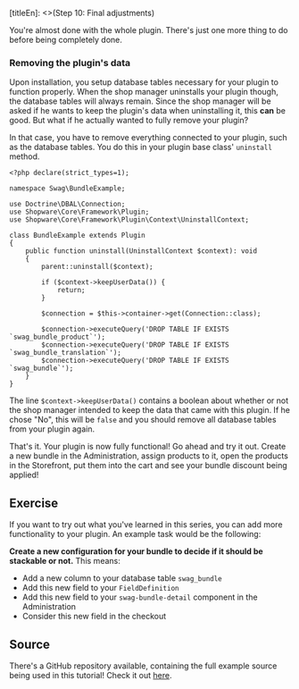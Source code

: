 [titleEn]: <>(Step 10: Final adjustments)

You're almost done with the whole plugin. There's just one more thing to do before being completely done.

### Removing the plugin's data

Upon installation, you setup database tables necessary for your plugin to function properly.
When the shop manager uninstalls your plugin though, the database tables will always remain. Since the shop manager will be asked if he wants to keep
the plugin's data when uninstalling it, this **can** be good. But what if he actually wanted to fully remove your plugin?

In that case, you have to remove everything connected to your plugin, such as the database tables.
You do this in your plugin base class' `uninstall` method.

```phpf
<?php declare(strict_types=1);

namespace Swag\BundleExample;

use Doctrine\DBAL\Connection;
use Shopware\Core\Framework\Plugin;
use Shopware\Core\Framework\Plugin\Context\UninstallContext;

class BundleExample extends Plugin
{
    public function uninstall(UninstallContext $context): void
    {
        parent::uninstall($context);

        if ($context->keepUserData()) {
            return;
        }

        $connection = $this->container->get(Connection::class);

        $connection->executeQuery('DROP TABLE IF EXISTS `swag_bundle_product`');
        $connection->executeQuery('DROP TABLE IF EXISTS `swag_bundle_translation`');
        $connection->executeQuery('DROP TABLE IF EXISTS `swag_bundle`');
    }
}
```

The line `$context->keepUserData()` contains a boolean about whether or not the shop manager intended to keep the data that came with this plugin.
If he chose "No", this will be `false` and you should remove all database tables from your plugin again.

That's it. Your plugin is now fully functional!
Go ahead and try it out. Create a new bundle in the Administration, assign products to it, open the products in the Storefront, put them into the cart and see your
bundle discount being applied!

## Exercise

If you want to try out what you've learned in this series, you can add more functionality to your plugin.
An example task would be the following:

**Create a new configuration for your bundle to decide if it should be stackable or not.**
This means:
- Add a new column to your database table `swag_bundle`
- Add this new field to your `FieldDefinition`
- Add this new field to your `swag-bundle-detail` component in the Administration
- Consider this new field in the checkout

## Source

There's a GitHub repository available, containing the full example source being used in this tutorial!
Check it out [here](https://github.com/shopware/swag-docs-bundle-example).